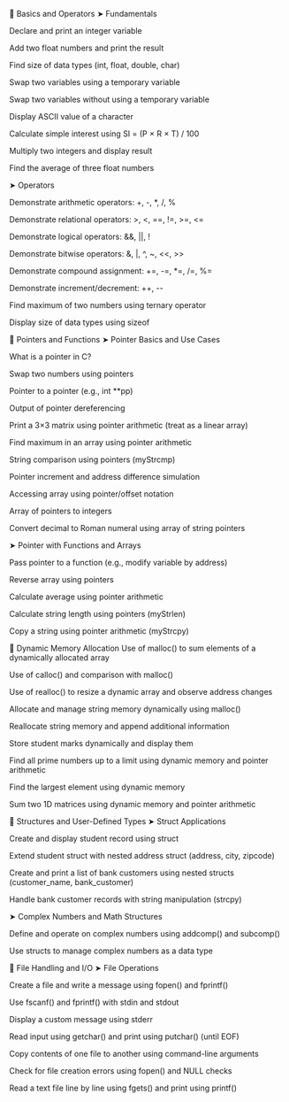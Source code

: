 📁 Basics and Operators
➤ Fundamentals

Declare and print an integer variable

Add two float numbers and print the result

Find size of data types (int, float, double, char)

Swap two variables using a temporary variable

Swap two variables without using a temporary variable

Display ASCII value of a character

Calculate simple interest using SI = (P × R × T) / 100

Multiply two integers and display result

Find the average of three float numbers

➤ Operators

Demonstrate arithmetic operators: +, -, *, /, %

Demonstrate relational operators: >, <, ==, !=, >=, <=

Demonstrate logical operators: &&, ||, !

Demonstrate bitwise operators: &, |, ^, ~, <<, >>

Demonstrate compound assignment: +=, -=, *=, /=, %=

Demonstrate increment/decrement: ++, --

Find maximum of two numbers using ternary operator

Display size of data types using sizeof

📁 Pointers and Functions
➤ Pointer Basics and Use Cases

What is a pointer in C?

Swap two numbers using pointers

Pointer to a pointer (e.g., int **pp)

Output of pointer dereferencing

Print a 3×3 matrix using pointer arithmetic (treat as a linear array)

Find maximum in an array using pointer arithmetic

String comparison using pointers (myStrcmp)

Pointer increment and address difference simulation

Accessing array using pointer/offset notation

Array of pointers to integers

Convert decimal to Roman numeral using array of string pointers

➤ Pointer with Functions and Arrays

Pass pointer to a function (e.g., modify variable by address)

Reverse array using pointers

Calculate average using pointer arithmetic

Calculate string length using pointers (myStrlen)

Copy a string using pointer arithmetic (myStrcpy)

📁 Dynamic Memory Allocation
Use of malloc() to sum elements of a dynamically allocated array

Use of calloc() and comparison with malloc()

Use of realloc() to resize a dynamic array and observe address changes

Allocate and manage string memory dynamically using malloc()

Reallocate string memory and append additional information

Store student marks dynamically and display them

Find all prime numbers up to a limit using dynamic memory and pointer arithmetic

Find the largest element using dynamic memory

Sum two 1D matrices using dynamic memory and pointer arithmetic

📁 Structures and User-Defined Types
➤ Struct Applications

Create and display student record using struct

Extend student struct with nested address struct (address, city, zipcode)

Create and print a list of bank customers using nested structs (customer_name, bank_customer)

Handle bank customer records with string manipulation (strcpy)

➤ Complex Numbers and Math Structures

Define and operate on complex numbers using addcomp() and subcomp()

Use structs to manage complex numbers as a data type

📁 File Handling and I/O
➤ File Operations

Create a file and write a message using fopen() and fprintf()

Use fscanf() and fprintf() with stdin and stdout

Display a custom message using stderr

Read input using getchar() and print using putchar() (until EOF)

Copy contents of one file to another using command-line arguments

Check for file creation errors using fopen() and NULL checks

Read a text file line by line using fgets() and print using printf()
